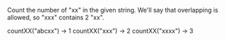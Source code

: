 Count the number of "xx" in the given string. We'll say that overlapping is allowed, so "xxx" contains 2 "xx".

countXX("abcxx") → 1
countXX("xxx") → 2
countXX("xxxx") → 3